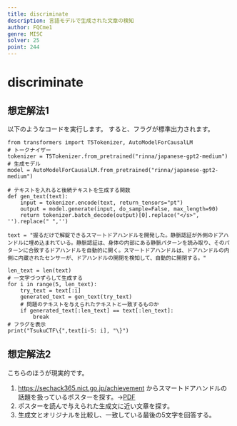 ```yaml
---
title: discriminate
description: 言語モデルで生成された文章の検知
author: FQCme1
genre: MISC
solver: 25
point: 244
---
```


# discriminate

## 想定解法1
以下のようなコードを実行します。 すると、フラグが標準出力されます。

```
from transformers import T5Tokenizer, AutoModelForCausalLM
# トークナイザー
tokenizer = T5Tokenizer.from_pretrained("rinna/japanese-gpt2-medium")
# 生成モデル
model = AutoModelForCausalLM.from_pretrained("rinna/japanese-gpt2-medium")

# テキストを入れると後続テキストを生成する関数
def gen_text(text):
    input = tokenizer.encode(text, return_tensors="pt")
    output = model.generate(input, do_sample=False, max_length=90)
    return tokenizer.batch_decode(output)[0].replace("</s>", '').replace(" ",'')

text = "握るだけで解錠できるスマートドアハンドルを開発した。静脈認証が外側のドアハンドルに埋め込まれている。静脈認証は、身体の内部にある静脈パターンを読み取り、そのパターンに合致するドアハンドルを自動的に開く。スマートドアハンドルは、ドアハンドルの内側に内蔵されたセンサーが、ドアハンドルの開閉を検知して、自動的に開閉する。"

len_text = len(text)
# 一文字づつずらして生成する
for i in range(5, len_text):
    try_text = text[:i]
    generated_text = gen_text(try_text)
    # 問題のテキストを与えられたテキストと一致するものか
    if generated_text[:len_text] == text[:len_text]:
        break
# フラグを表示
print("TsukuCTF\{",text[i-5: i], "\}")
```

## 想定解法2

こちらのほうが現実的です。
1. https://sechack365.nict.go.jp/achievement からスマートドアハンドルの話題を扱っているポスターを探す。→[PDF](https://sechack365.nict.go.jp/achievement/2020/pdf/2020_08.pdf)
2. ポスターを読んで与えられた生成文に近い文章を探す。
3. 生成文とオリジナルを比較し、一致している最後の5文字を回答する。